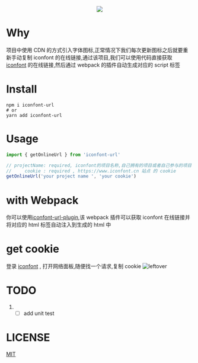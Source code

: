 <div align="center">
  <img src="https://img.shields.io/github/actions/workflow/status/left0ver/iconfont-url/ci.yml?branch=main"/>
</div>

# Why

项目中使用 CDN 的方式引入字体图标,正常情况下我们每次更新图标之后就要重新手动复制 iconfont 的在线链接,通过该项目,我们可以使用代码直接获取 [iconfont](https://www.iconfont.cn/) 的在线链接,然后通过 webpack 的插件自动生成对应的 script 标签

# Install
```shell
npm i iconfont-url
# or
yarn add iconfont-url
```

# Usage

```typescript
import { getOnlineUrl } from 'iconfont-url'

// projectName: required, iconfont的项目名称,自己拥有的项目或者自己参与的项目
//     cookie : required , https://www.iconfont.cn 站点 的 cookie
getOnlineUrl('your project name ', 'your cookie')
```

# with Webpack

你可以使用[iconfont-url-plugin](https://github.com/left0ver/iconfont-url-plugin),该 webpack 插件可以获取 iconfont 在线链接并将对应的 html 标签自动注入到生成的 html 中

# get cookie

登录 [iconfont](https://www.iconfont.cn/) , 打开网络面板,随便找一个请求,复制 cookie
![leftover](https://leftover-md.oss-cn-guangzhou.aliyuncs.com/img-md/20230109165530-2023-01-09.png)

# TODO

1. - [ ] add unit test

# LICENSE

[MIT](./LICENSE)
